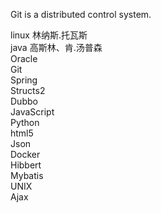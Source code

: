 Git is a distributed control system.

linux 林纳斯.托瓦斯  
java 高斯林、肯.汤普森  
Oracle  
Git  
Spring  
Structs2  
Dubbo  
JavaScript  
Python  
html5  
Json  
Docker  
Hibbert  
Mybatis  
UNIX  
Ajax

